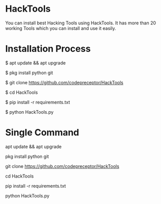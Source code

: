 # HackTools
You can install best Hacking Tools using HackTools.
It has more than 20 working Tools which you can install and use it easily.



# Installation Process

 $  apt update && apt upgrade
 
 $  pkg install python git

 $  git clone https://github.com/codepreceptor/HackTools

 $  cd HackTools

 $  pip install -r requirements.txt

 $  python HackTools.py

# Single Command
apt update && apt upgrade

pkg install python git

git clone https://github.com/codepreceptor/HackTools

cd HackTools

pip install -r requirements.txt

python HackTools.py

